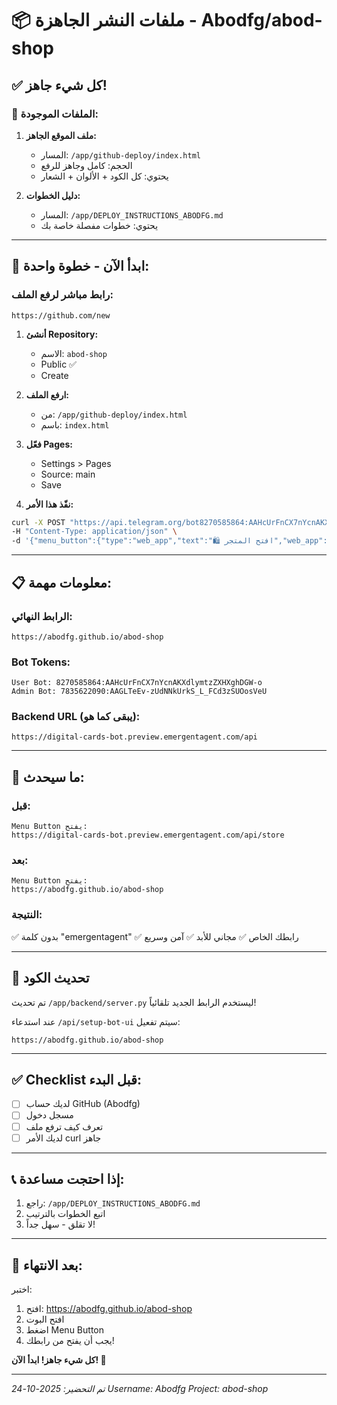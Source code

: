 # 📦 ملفات النشر الجاهزة - Abodfg/abod-shop

## ✅ كل شيء جاهز!

### 📁 الملفات الموجودة:

1. **ملف الموقع الجاهز:**
   - المسار: `/app/github-deploy/index.html`
   - الحجم: كامل وجاهز للرفع
   - يحتوي: كل الكود + الألوان + الشعار

2. **دليل الخطوات:**
   - المسار: `/app/DEPLOY_INSTRUCTIONS_ABODFG.md`
   - يحتوي: خطوات مفصلة خاصة بك

---

## 🚀 ابدأ الآن - خطوة واحدة:

### رابط مباشر لرفع الملف:
```
https://github.com/new
```

1. **أنشئ Repository:**
   - الاسم: `abod-shop`
   - Public ✅
   - Create

2. **ارفع الملف:**
   - من: `/app/github-deploy/index.html`
   - باسم: `index.html`

3. **فعّل Pages:**
   - Settings > Pages
   - Source: main
   - Save

4. **نفّذ هذا الأمر:**
```bash
curl -X POST "https://api.telegram.org/bot8270585864:AAHcUrFnCX7nYcnAKXdlymtzZXHXghDGW-o/setChatMenuButton" \
-H "Content-Type: application/json" \
-d '{"menu_button":{"type":"web_app","text":"🛍️ افتح المتجر","web_app":{"url":"https://abodfg.github.io/abod-shop"}}}'
```

---

## 📋 معلومات مهمة:

### الرابط النهائي:
```
https://abodfg.github.io/abod-shop
```

### Bot Tokens:
```
User Bot: 8270585864:AAHcUrFnCX7nYcnAKXdlymtzZXHXghDGW-o
Admin Bot: 7835622090:AAGLTeEv-zUdNNkUrkS_L_FCd3zSUOosVeU
```

### Backend URL (يبقى كما هو):
```
https://digital-cards-bot.preview.emergentagent.com/api
```

---

## 🎯 ما سيحدث:

### قبل:
```
Menu Button يفتح:
https://digital-cards-bot.preview.emergentagent.com/api/store
```

### بعد:
```
Menu Button يفتح:
https://abodfg.github.io/abod-shop
```

### النتيجة:
✅ بدون كلمة "emergentagent"
✅ رابطك الخاص
✅ مجاني للأبد
✅ آمن وسريع

---

## 🔄 تحديث الكود

تم تحديث `/app/backend/server.py` ليستخدم الرابط الجديد تلقائياً!

عند استدعاء `/api/setup-bot-ui` سيتم تفعيل:
```
https://abodfg.github.io/abod-shop
```

---

## ✅ Checklist قبل البدء:

- [ ] لديك حساب GitHub (Abodfg)
- [ ] مسجل دخول
- [ ] تعرف كيف ترفع ملف
- [ ] لديك الأمر curl جاهز

---

## 📞 إذا احتجت مساعدة:

1. راجع: `/app/DEPLOY_INSTRUCTIONS_ABODFG.md`
2. اتبع الخطوات بالترتيب
3. لا تقلق - سهل جداً!

---

## 🎉 بعد الانتهاء:

اختبر:
1. افتح: https://abodfg.github.io/abod-shop
2. افتح البوت
3. اضغط Menu Button
4. يجب أن يفتح من رابطك!

**كل شيء جاهز! ابدأ الآن! 🚀**

---

*تم التحضير: 2025-10-24*
*Username: Abodfg*
*Project: abod-shop*
